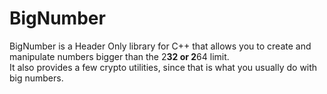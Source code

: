 # BigNumber

BigNumber is a Header Only library for C++ that allows you to create and manipulate numbers bigger than the 2**32 or 2**64 limit.  
It also provides a few crypto utilities, since that is what you usually do with big numbers.  


